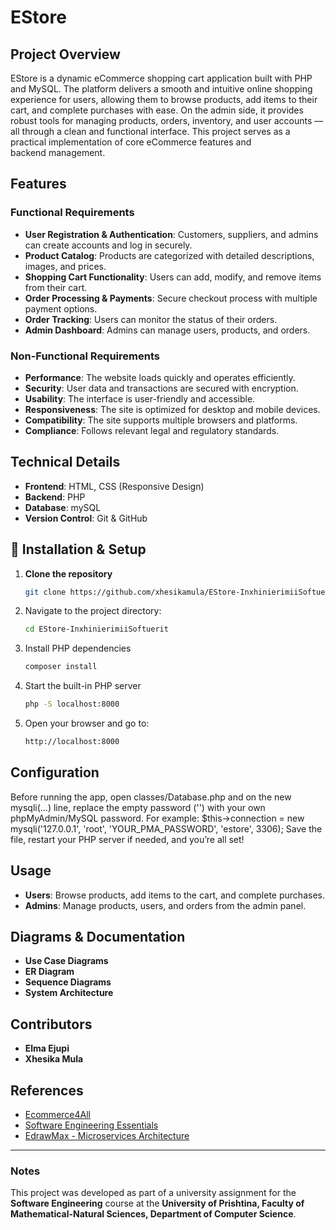 # EStore

## Project Overview
EStore is a dynamic eCommerce shopping cart application built with PHP and MySQL. The platform delivers a smooth and intuitive online shopping experience for users, allowing them to browse products, add items to their cart, and complete purchases with ease. On the admin side, it provides robust tools for managing products, orders, inventory, and user accounts — all through a clean and functional interface. This project serves as a practical implementation of core eCommerce features and backend management.

## Features
### Functional Requirements
- **User Registration & Authentication**: Customers, suppliers, and admins can create accounts and log in securely.
- **Product Catalog**: Products are categorized with detailed descriptions, images, and prices.
- **Shopping Cart Functionality**: Users can add, modify, and remove items from their cart.
- **Order Processing & Payments**: Secure checkout process with multiple payment options.
- **Order Tracking**: Users can monitor the status of their orders.
- **Admin Dashboard**: Admins can manage users, products, and orders.

### Non-Functional Requirements
- **Performance**: The website loads quickly and operates efficiently.
- **Security**: User data and transactions are secured with encryption.
- **Usability**: The interface is user-friendly and accessible.
- **Responsiveness**: The site is optimized for desktop and mobile devices.
- **Compatibility**: The site supports multiple browsers and platforms.
- **Compliance**: Follows relevant legal and regulatory standards.

## Technical Details
- **Frontend**: HTML, CSS (Responsive Design)
- **Backend**: PHP
- **Database**: mySQL
- **Version Control**: Git & GitHub

## 🚀 Installation & Setup

1. **Clone the repository**  
   ```sh
   git clone https://github.com/xhesikamula/EStore-InxhinierimiiSoftuerit.git
   ```
2. Navigate to the project directory:
   ```sh
   cd EStore-InxhinierimiiSoftuerit
   ```
3. Install PHP dependencies
   ```sh
   composer install
   ```
4. Start the built-in PHP server
   ```sh
   php -S localhost:8000
   ```
5. Open your browser and go to:
   ```sh
   http://localhost:8000


## Configuration
Before running the app,
open classes/Database.php
and on the new mysqli(...) line, replace the empty password ('') with your own phpMyAdmin/MySQL password. 
For example:
$this->connection = new mysqli('127.0.0.1', 'root', 'YOUR_PMA_PASSWORD', 'estore', 3306);
Save the file, restart your PHP server if needed, and you’re all set!


   

## Usage
- **Users**: Browse products, add items to the cart, and complete purchases.
- **Admins**: Manage products, users, and orders from the admin panel.

## Diagrams & Documentation
- **Use Case Diagrams**
- **ER Diagram**
- **Sequence Diagrams**
- **System Architecture**

## Contributors
- **Elma Ejupi**
- **Xhesika Mula**


## References
- [Ecommerce4All](https://ecommerce4all-ks.com/module/regulation/laws/)
- [Software Engineering Essentials](https://books.google.al/books/about/Essentials_of_Software_Engineering.html)
- [EdrawMax - Microservices Architecture](https://www.edrawsoft.com/article/microservices-architecture-diagram.html)

---
### Notes
This project was developed as part of a university assignment for the **Software Engineering** course at the **University of Prishtina, Faculty of Mathematical-Natural Sciences, Department of Computer Science**.

